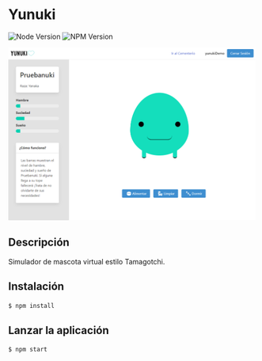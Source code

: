 # Yunuki

![Node Version](https://img.shields.io/badge/Node_version-18.16.0-green)
![NPM Version](https://img.shields.io/badge/NPM_version-9.5.1-red)

<img src="public\screen-example.png" alt="Captura screen Yunuki" width="500">

## Descripción

Simulador de mascota virtual estilo Tamagotchi. 

## Instalación

```bash
$ npm install
```

## Lanzar la aplicación

```bash
$ npm start
```
